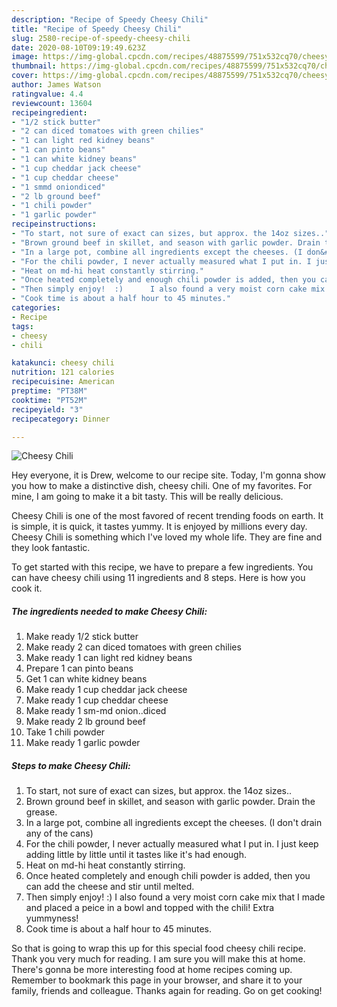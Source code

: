 ```yaml
---
description: "Recipe of Speedy Cheesy Chili"
title: "Recipe of Speedy Cheesy Chili"
slug: 2580-recipe-of-speedy-cheesy-chili
date: 2020-08-10T09:19:49.623Z
image: https://img-global.cpcdn.com/recipes/48875599/751x532cq70/cheesy-chili-recipe-main-photo.jpg
thumbnail: https://img-global.cpcdn.com/recipes/48875599/751x532cq70/cheesy-chili-recipe-main-photo.jpg
cover: https://img-global.cpcdn.com/recipes/48875599/751x532cq70/cheesy-chili-recipe-main-photo.jpg
author: James Watson
ratingvalue: 4.4
reviewcount: 13604
recipeingredient:
- "1/2 stick butter"
- "2 can diced tomatoes with green chilies"
- "1 can light red kidney beans"
- "1 can pinto beans"
- "1 can white kidney beans"
- "1 cup cheddar jack cheese"
- "1 cup cheddar cheese"
- "1 smmd oniondiced"
- "2 lb ground beef"
- "1 chili powder"
- "1 garlic powder"
recipeinstructions:
- "To start, not sure of exact can sizes, but approx. the 14oz sizes.."
- "Brown ground beef in skillet, and season with garlic powder. Drain the grease."
- "In a large pot, combine all ingredients except the cheeses. (I don&#39;t drain any of the cans)"
- "For the chili powder, I never actually measured what I put in. I just keep adding little by little until it tastes like it&#39;s had enough."
- "Heat on md-hi heat constantly stirring."
- "Once heated completely and enough chili powder is added, then you can add the cheese and stir until melted."
- "Then simply enjoy!  :)      I also found a very moist corn cake mix that I made and placed a peice in a bowl and topped with the chili!  Extra yummyness!"
- "Cook time is about a half hour to 45 minutes."
categories:
- Recipe
tags:
- cheesy
- chili

katakunci: cheesy chili 
nutrition: 121 calories
recipecuisine: American
preptime: "PT38M"
cooktime: "PT52M"
recipeyield: "3"
recipecategory: Dinner

---
```



![Cheesy Chili](https://img-global.cpcdn.com/recipes/48875599/751x532cq70/cheesy-chili-recipe-main-photo.jpg)

Hey everyone, it is Drew, welcome to our recipe site. Today, I'm gonna show you how to make a distinctive dish, cheesy chili. One of my favorites. For mine, I am going to make it a bit tasty. This will be really delicious.

Cheesy Chili is one of the most favored of recent trending foods on earth. It is simple, it is quick, it tastes yummy. It is enjoyed by millions every day. Cheesy Chili is something which I've loved my whole life. They are fine and they look fantastic.




To get started with this recipe, we have to prepare a few ingredients. You can have cheesy chili using 11 ingredients and 8 steps. Here is how you cook it.

<!--inarticleads1-->

##### The ingredients needed to make Cheesy Chili:

1. Make ready 1/2 stick butter
1. Make ready 2 can diced tomatoes with green chilies
1. Make ready 1 can light red kidney beans
1. Prepare 1 can pinto beans
1. Get 1 can white kidney beans
1. Make ready 1 cup cheddar jack cheese
1. Make ready 1 cup cheddar cheese
1. Make ready 1 sm-md onion..diced
1. Make ready 2 lb ground beef
1. Take 1 chili powder
1. Make ready 1 garlic powder




<!--inarticleads2-->

##### Steps to make Cheesy Chili:

1. To start, not sure of exact can sizes, but approx. the 14oz sizes..
1. Brown ground beef in skillet, and season with garlic powder. Drain the grease.
1. In a large pot, combine all ingredients except the cheeses. (I don&#39;t drain any of the cans)
1. For the chili powder, I never actually measured what I put in. I just keep adding little by little until it tastes like it&#39;s had enough.
1. Heat on md-hi heat constantly stirring.
1. Once heated completely and enough chili powder is added, then you can add the cheese and stir until melted.
1. Then simply enjoy!  :)      I also found a very moist corn cake mix that I made and placed a peice in a bowl and topped with the chili!  Extra yummyness!
1. Cook time is about a half hour to 45 minutes.




So that is going to wrap this up for this special food cheesy chili recipe. Thank you very much for reading. I am sure you will make this at home. There's gonna be more interesting food at home recipes coming up. Remember to bookmark this page in your browser, and share it to your family, friends and colleague. Thanks again for reading. Go on get cooking!
